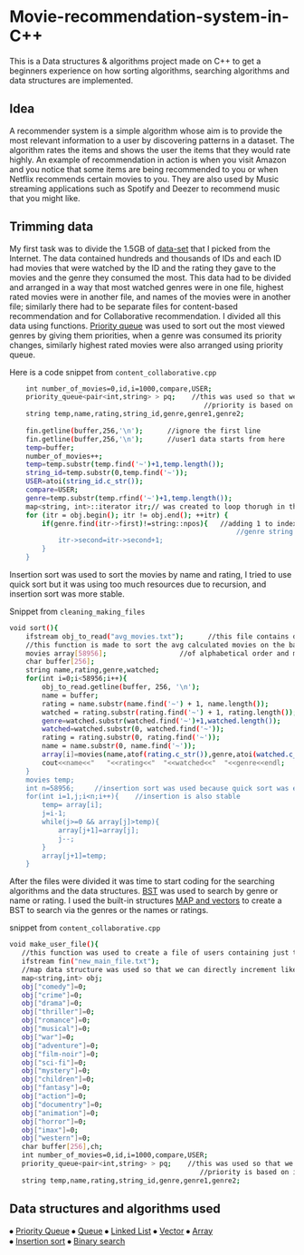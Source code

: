 # Movie-recommendation-system-in-C++
This is a Data structures & algorithms project made on C++ to get a beginners experience on how sorting algorithms, searching algorithms and data structures are implemented.

## Idea
A recommender system is a simple algorithm whose aim is to provide the most relevant information to a user by discovering patterns in a dataset. The algorithm rates the items and shows the user the items that they would rate highly. An example of recommendation in action is when you visit Amazon and you notice that some items are being recommended to you or when Netflix recommends certain movies to you. They are also used by Music streaming applications such as Spotify and Deezer to recommend music that you might like.

## Trimming data
My first task was to divide the 1.5GB of [data-set](https://www.kaggle.com/datasets/rounakbanik/the-movies-dataset) that I picked from the Internet. The data contained hundreds and thousands of IDs and each ID had movies that were watched by the ID and the rating they gave to the movies and the genre they consumed the most. This data had to be divided and arranged in a way that most watched genres were in one file, highest rated movies were in another file, and names of the movies were in another file; similarly there had to be separate files for content-based recommendation and for Collaborative recommendation. I divided all this data using functions. [Priority queue](https://www.geeksforgeeks.org/priority-queue-in-cpp-stl/) was used to sort out the most viewed genres by giving them priorities, when a genre was consumed its priority changes, similarly highest rated movies were also arranged using priority queue.

Here is a code snippet from `content_collaborative.cpp`

```bash
	int number_of_movies=0,id,i=1000,compare,USER;
	priority_queue<pair<int,string> > pq;    //this was used so that we can get most watched genre and second most genre without looping
												//priority is based on int
	string temp,name,rating,string_id,genre,genre1,genre2;
	
	fin.getline(buffer,256,'\n');      //ignore the first line
	fin.getline(buffer,256,'\n');      //user1 data starts from here
	temp=buffer;
	number_of_movies++;
	temp=temp.substr(temp.find('~')+1,temp.length());
	string_id=temp.substr(0,temp.find('~'));
	USER=atoi(string_id.c_str());      
	compare=USER;
	genre=temp.substr(temp.rfind('~')+1,temp.length());   
	map<string, int>::iterator itr;// was created to loop thorugh in the map
    for (itr = obj.begin(); itr != obj.end(); ++itr) {
        if(genre.find(itr->first)!=string::npos){   //adding 1 to index "action'/"thriller" or whichever genre is in the movie
        												//genre string will be like this action|drama|thriller thats why find function is used
        	itr->second=itr->second+1;
		}
    }
```
Insertion sort was used to sort the movies by name and rating, I tried to use quick sort but it was using too much resources due to recursion, and insertion sort was more stable.

Snippet from `cleaning_making_files`

```bash
void sort(){
	ifstream obj_to_read("avg_movies.txt");      //this file contains data in the following format-> movie_name~avg_rating~people_watched~genre   
	//this function is made to sort the avg calculated movies on the basis 
	movies array[58956];                  //of alphabetical order and most watched only
	char buffer[256];
	string name,rating,genre,watched;
	for(int i=0;i<58956;i++){
		obj_to_read.getline(buffer, 256, '\n');
		name = buffer;
        rating = name.substr(name.find('~') + 1, name.length());
        watched = rating.substr(rating.find('~') + 1, rating.length());
    	genre=watched.substr(watched.find('~')+1,watched.length());
        watched=watched.substr(0, watched.find('~'));
        rating = rating.substr(0, rating.find('~'));
        name = name.substr(0, name.find('~'));
        array[i]=movies(name,atof(rating.c_str()),genre,atoi(watched.c_str()));
        cout<<name<<"   "<<rating<<"  "<<watched<<"  "<<genre<<endl;
	}	
	movies temp;
	int n=58956;     //insertion sort was used because quick sort was eating up resources due to recursion 
	for(int i=1,j;i<n;i++){    //insertion is also stable
		temp= array[i];
		j=i-1;
		while(j>=0 && array[j]>temp){
			array[j+1]=array[j];
			j--;
		}
		array[j+1]=temp;
	}
  ```
 After the files were divided it was time to start coding for the searching algorithms and the data structures. [BST](https://www.programiz.com/dsa/binary-search-tree) was used to search by genre or name or rating. I used the built-in structures [MAP and vectors](https://www.geeksforgeeks.org/map-of-vectors-in-c-stl-with-examples/) to create a BST to search via the genres or the names or ratings.
 
 snippet from `content_collaborative.cpp`
 
 ```bash
 void make_user_file(){
	//this function was used to create a file of users containing just their id movies_watched and favourite genres
	ifstream fin("new_main_file.txt");
	//map data structure was used so that we can directly increment like this obj[genre]++
	map<string,int> obj;
	obj["comedy"]=0;
	obj["crime"]=0;
	obj["drama"]=0;
	obj["thriller"]=0;
	obj["romance"]=0;
	obj["musical"]=0;
	obj["war"]=0;
	obj["adventure"]=0;
	obj["film-noir"]=0;
	obj["sci-fi"]=0;
	obj["mystery"]=0;
	obj["children"]=0;
	obj["fantasy"]=0;
	obj["action"]=0;
	obj["documentry"]=0;
	obj["animation"]=0;
	obj["horror"]=0;
	obj["imax"]=0;
	obj["western"]=0;
	char buffer[256],ch;
	int number_of_movies=0,id,i=1000,compare,USER;
	priority_queue<pair<int,string> > pq;    //this was used so that we can get most watched genre and second most genre without looping
												//priority is based on int
	string temp,name,rating,string_id,genre,genre1,genre2;
```

## Data structures and algorithms used

⦁	[Priority Queue](https://www.geeksforgeeks.org/priority-queue-in-cpp-stl/)
⦁	[Queue](https://www.geeksforgeeks.org/queue-cpp-stl/)
⦁	[Linked List](https://www.geeksforgeeks.org/data-structures/linked-list/)
⦁	[Vector](https://www.geeksforgeeks.org/map-of-vectors-in-c-stl-with-examples/)
⦁	[Array](https://www.geeksforgeeks.org/arrays-in-c-cpp/)  
⦁	[Insertion sort](https://www.geeksforgeeks.org/insertion-sort/)
⦁	[Binary search](https://www.programiz.com/dsa/binary-search-tree)


 
